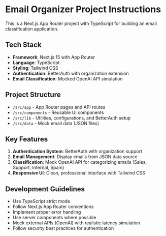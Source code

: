 <!-- Use this file to provide workspace-specific custom instructions to Copilot. For more details, visit https://code.visualstudio.com/docs/copilot/copilot-customization#_use-a-githubcopilotinstructionsmd-file -->

# Email Organizer Project Instructions

This is a Next.js App Router project with TypeScript for building an email classification application.

## Tech Stack
- **Framework**: Next.js 15 with App Router
- **Language**: TypeScript
- **Styling**: Tailwind CSS
- **Authentication**: BetterAuth with organization extension
- **Email Classification**: Mocked OpenAI API simulation

## Project Structure
- `/src/app` - App Router pages and API routes
- `/src/components` - Reusable UI components
- `/src/lib` - Utilities, configurations, and BetterAuth setup
- `/src/data` - Mock email data (JSON files)

## Key Features
1. **Authentication System**: BetterAuth with organization support
2. **Email Management**: Display emails from JSON data source
3. **Classification**: Mock OpenAI API for categorizing emails (Sales, Support, Internal, Spam)
4. **Responsive UI**: Clean, professional interface with Tailwind CSS

## Development Guidelines
- Use TypeScript strict mode
- Follow Next.js App Router conventions
- Implement proper error handling
- Use server components where possible
- Mock external APIs (OpenAI) with realistic latency simulation
- Follow security best practices for authentication
